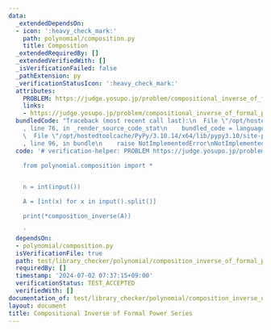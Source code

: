 ```yaml
---
data:
  _extendedDependsOn:
  - icon: ':heavy_check_mark:'
    path: polynomial/composition.py
    title: Composition
  _extendedRequiredBy: []
  _extendedVerifiedWith: []
  _isVerificationFailed: false
  _pathExtension: py
  _verificationStatusIcon: ':heavy_check_mark:'
  attributes:
    PROBLEM: https://judge.yosupo.jp/problem/compositional_inverse_of_formal_power_series
    links:
    - https://judge.yosupo.jp/problem/compositional_inverse_of_formal_power_series
  bundledCode: "Traceback (most recent call last):\n  File \"/opt/hostedtoolcache/PyPy/3.10.14/x64/lib/pypy3.10/site-packages/onlinejudge_verify/documentation/build.py\"\
    , line 76, in _render_source_code_stat\n    bundled_code = language.bundle(\n\
    \  File \"/opt/hostedtoolcache/PyPy/3.10.14/x64/lib/pypy3.10/site-packages/onlinejudge_verify/languages/python.py\"\
    , line 96, in bundle\n    raise NotImplementedError\nNotImplementedError\n"
  code: '# verification-helper: PROBLEM https://judge.yosupo.jp/problem/compositional_inverse_of_formal_power_series

    from polynomial.composition import *


    n = int(input())

    A = [int(x) for x in input().split()]

    print(*composition_inverse(A))

    '
  dependsOn:
  - polynomial/composition.py
  isVerificationFile: true
  path: test/library_checker/polynomial/composition_inverse_of_formal_power_series.test.py
  requiredBy: []
  timestamp: '2024-07-02 07:37:15+09:00'
  verificationStatus: TEST_ACCEPTED
  verifiedWith: []
documentation_of: test/library_checker/polynomial/composition_inverse_of_formal_power_series.test.py
layout: document
title: Compositional Inverse of Formal Power Series
---
```


